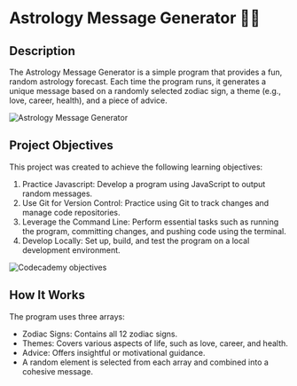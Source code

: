 # Astrology Message Generator 🌌✨

## Description ##
The Astrology Message Generator is a simple program that provides a fun, random astrology forecast. Each time the program runs, it generates a unique message based on a randomly selected zodiac sign, a theme (e.g., love, career, health), and a piece of advice.

![Astrology Message Generator](https://i.giphy.com/media/v1.Y2lkPTc5MGI3NjExMWlweGQxZWYwcnlhcjQ0dDNnNWU2ZGY5M21kcmFiMnJoZjlvZ2draiZlcD12MV9pbnRlcm5hbF9naWZfYnlfaWQmY3Q9Zw/eiyuK1xnFcFON6zVR5/giphy.gif)

## Project Objectives ##
This project was created to achieve the following learning objectives:

1) Practice Javascript: Develop a program using JavaScript to output random messages.
2) Use Git for Version Control: Practice using Git to track changes and manage code repositories.
3) Leverage the Command Line: Perform essential tasks such as running the program, committing changes, and pushing code using the terminal.
4) Develop Locally: Set up, build, and test the program on a local development environment.

![Codecademy objectives](https://i.giphy.com/media/v1.Y2lkPTc5MGI3NjExenNsYWQwN3RlbGpzbnN5MGtzZ2FzMTU2anZwbXVnaTF3MTRpYm9lbiZlcD12MV9pbnRlcm5hbF9naWZfYnlfaWQmY3Q9Zw/fWCqb6nZi3RO0XRWLR/giphy.gif)

## How It Works ##

The program uses three arrays:

* Zodiac Signs: Contains all 12 zodiac signs.
* Themes: Covers various aspects of life, such as love, career, and health.
* Advice: Offers insightful or motivational guidance.
* A random element is selected from each array and combined into a cohesive message.
